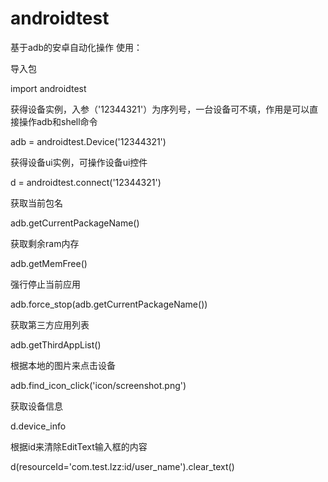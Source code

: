 # androidtest
基于adb的安卓自动化操作
使用：

导入包

import androidtest


获得设备实例，入参（'12344321'）为序列号，一台设备可不填，作用是可以直接操作adb和shell命令

adb = androidtest.Device('12344321')


获得设备ui实例，可操作设备ui控件

d = androidtest.connect('12344321')


获取当前包名

adb.getCurrentPackageName()


获取剩余ram内存

adb.getMemFree()


强行停止当前应用

adb.force_stop(adb.getCurrentPackageName())


获取第三方应用列表

adb.getThirdAppList()


根据本地的图片来点击设备

adb.find_icon_click('icon/screenshot.png')


获取设备信息

d.device_info


根据id来清除EditText输入框的内容

d(resourceId='com.test.lzz:id/user_name').clear_text()